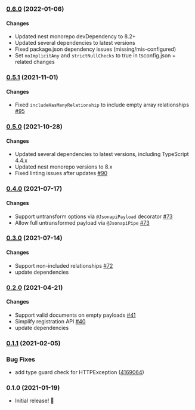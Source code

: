 ### [0.6.0](https://github.com/tzellman/nest-jsonapi/compare/v0.5.1...v0.6.0) (2022-01-06)

#### Changes

-   Updated nest monorepo devDependency to 8.2+
-   Updated several dependencies to latest versions
-   Fixed package.json dependency issues (missing/mis-configured)
-   Set `noImplicitAny` and `strictNullChecks` to true in tsconfig.json + related changes

### [0.5.1](https://github.com/tzellman/nest-jsonapi/compare/v0.5.0...v0.5.1) (2021-11-01)

#### Changes

-   Fixed `includeHasManyRelationship` to include empty array relationships [#95](https://github.com/tzellman/nest-jsonapi/pull/95)

### [0.5.0](https://github.com/tzellman/nest-jsonapi/compare/v0.4.0...v0.5.0) (2021-10-28)

#### Changes

-   Updated several dependencies to latest versions, including TypeScript 4.4.x
-   Updated nest monorepo versions to 8.x
-   Fixed linting issues after updates [#90](https://github.com/tzellman/nest-jsonapi/pull/90)

### [0.4.0](https://github.com/tzellman/nest-jsonapi/compare/v0.3.0...v0.4.0) (2021-07-17)

#### Changes

-   Support untransform options via `@JsonapiPayload` decorator [#73](https://github.com/tzellman/nest-jsonapi/pull/73)
-   Allow full untransformed payload via `@JsonapiPipe` [#73](https://github.com/tzellman/nest-jsonapi/pull/73)

### [0.3.0](https://github.com/tzellman/nest-jsonapi/compare/v0.2.0...v0.3.0) (2021-07-14)

#### Changes

-   Support non-included relationships [#72](https://github.com/tzellman/nest-jsonapi/pull/72)
-   update dependencies

### [0.2.0](https://github.com/tzellman/nest-jsonapi/compare/v0.1.1...v0.2.0) (2021-04-21)

#### Changes

-   Support valid documents on empty payloads [#41](https://github.com/tzellman/nest-jsonapi/pull/41)
-   Simplify registration API [#40](https://github.com/tzellman/nest-jsonapi/pull/40)
-   update dependencies

### [0.1.1](https://github.com/tzellman/nest-jsonapi/compare/v0.1.0...v0.1.1) (2021-02-05)

### Bug Fixes

-   add type guard check for
    HTTPException ([4169064](https://github.com/tzellman/nest-jsonapi/commit/4169064d33ed395de9009f4ff737b40b2a724eb8))

### 0.1.0 (2021-01-19)

-   Initial release! 🎉
